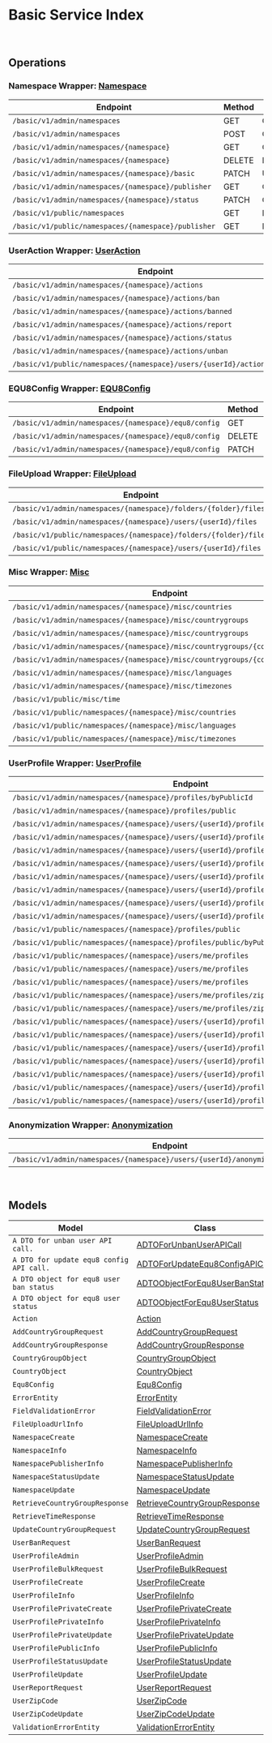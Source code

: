 # Basic Service Index

&nbsp;  

## Operations

### Namespace Wrapper:  [Namespace](../src/main/java/net/accelbyte/sdk/api/basic/wrappers/Namespace.java)
| Endpoint | Method | ID | Class | Example |
|---|---|---|---|---|
| `/basic/v1/admin/namespaces` | GET | GetNamespaces | [GetNamespaces](../src/main/java/net/accelbyte/sdk/api/basic/operations/namespace/GetNamespaces.java) | [GetNamespaces](../samples/cli/src/main/java/net/accelbyte/sdk/cli/api/basic/namespace/GetNamespaces.java) |
| `/basic/v1/admin/namespaces` | POST | CreateNamespace | [CreateNamespace](../src/main/java/net/accelbyte/sdk/api/basic/operations/namespace/CreateNamespace.java) | [CreateNamespace](../samples/cli/src/main/java/net/accelbyte/sdk/cli/api/basic/namespace/CreateNamespace.java) |
| `/basic/v1/admin/namespaces/{namespace}` | GET | GetNamespace | [GetNamespace](../src/main/java/net/accelbyte/sdk/api/basic/operations/namespace/GetNamespace.java) | [GetNamespace](../samples/cli/src/main/java/net/accelbyte/sdk/cli/api/basic/namespace/GetNamespace.java) |
| `/basic/v1/admin/namespaces/{namespace}` | DELETE | DeleteNamespace | [DeleteNamespace](../src/main/java/net/accelbyte/sdk/api/basic/operations/namespace/DeleteNamespace.java) | [DeleteNamespace](../samples/cli/src/main/java/net/accelbyte/sdk/cli/api/basic/namespace/DeleteNamespace.java) |
| `/basic/v1/admin/namespaces/{namespace}/basic` | PATCH | UpdateNamespace | [UpdateNamespace](../src/main/java/net/accelbyte/sdk/api/basic/operations/namespace/UpdateNamespace.java) | [UpdateNamespace](../samples/cli/src/main/java/net/accelbyte/sdk/cli/api/basic/namespace/UpdateNamespace.java) |
| `/basic/v1/admin/namespaces/{namespace}/publisher` | GET | GetNamespacePublisher | [GetNamespacePublisher](../src/main/java/net/accelbyte/sdk/api/basic/operations/namespace/GetNamespacePublisher.java) | [GetNamespacePublisher](../samples/cli/src/main/java/net/accelbyte/sdk/cli/api/basic/namespace/GetNamespacePublisher.java) |
| `/basic/v1/admin/namespaces/{namespace}/status` | PATCH | ChangeNamespaceStatus | [ChangeNamespaceStatus](../src/main/java/net/accelbyte/sdk/api/basic/operations/namespace/ChangeNamespaceStatus.java) | [ChangeNamespaceStatus](../samples/cli/src/main/java/net/accelbyte/sdk/cli/api/basic/namespace/ChangeNamespaceStatus.java) |
| `/basic/v1/public/namespaces` | GET | PublicGetNamespaces | [PublicGetNamespaces](../src/main/java/net/accelbyte/sdk/api/basic/operations/namespace/PublicGetNamespaces.java) | [PublicGetNamespaces](../samples/cli/src/main/java/net/accelbyte/sdk/cli/api/basic/namespace/PublicGetNamespaces.java) |
| `/basic/v1/public/namespaces/{namespace}/publisher` | GET | PublicGetNamespacePublisher | [PublicGetNamespacePublisher](../src/main/java/net/accelbyte/sdk/api/basic/operations/namespace/PublicGetNamespacePublisher.java) | [PublicGetNamespacePublisher](../samples/cli/src/main/java/net/accelbyte/sdk/cli/api/basic/namespace/PublicGetNamespacePublisher.java) |

### UserAction Wrapper:  [UserAction](../src/main/java/net/accelbyte/sdk/api/basic/wrappers/UserAction.java)
| Endpoint | Method | ID | Class | Example |
|---|---|---|---|---|
| `/basic/v1/admin/namespaces/{namespace}/actions` | GET | GetActions | [GetActions](../src/main/java/net/accelbyte/sdk/api/basic/operations/user_action/GetActions.java) | [GetActions](../samples/cli/src/main/java/net/accelbyte/sdk/cli/api/basic/user_action/GetActions.java) |
| `/basic/v1/admin/namespaces/{namespace}/actions/ban` | POST | BanUsers | [BanUsers](../src/main/java/net/accelbyte/sdk/api/basic/operations/user_action/BanUsers.java) | [BanUsers](../samples/cli/src/main/java/net/accelbyte/sdk/cli/api/basic/user_action/BanUsers.java) |
| `/basic/v1/admin/namespaces/{namespace}/actions/banned` | GET | GetBannedUsers | [GetBannedUsers](../src/main/java/net/accelbyte/sdk/api/basic/operations/user_action/GetBannedUsers.java) | [GetBannedUsers](../samples/cli/src/main/java/net/accelbyte/sdk/cli/api/basic/user_action/GetBannedUsers.java) |
| `/basic/v1/admin/namespaces/{namespace}/actions/report` | POST | ReportUser | [ReportUser](../src/main/java/net/accelbyte/sdk/api/basic/operations/user_action/ReportUser.java) | [ReportUser](../samples/cli/src/main/java/net/accelbyte/sdk/cli/api/basic/user_action/ReportUser.java) |
| `/basic/v1/admin/namespaces/{namespace}/actions/status` | GET | GetUserStatus | [GetUserStatus](../src/main/java/net/accelbyte/sdk/api/basic/operations/user_action/GetUserStatus.java) | [GetUserStatus](../samples/cli/src/main/java/net/accelbyte/sdk/cli/api/basic/user_action/GetUserStatus.java) |
| `/basic/v1/admin/namespaces/{namespace}/actions/unban` | POST | UnBanUsers | [UnBanUsers](../src/main/java/net/accelbyte/sdk/api/basic/operations/user_action/UnBanUsers.java) | [UnBanUsers](../samples/cli/src/main/java/net/accelbyte/sdk/cli/api/basic/user_action/UnBanUsers.java) |
| `/basic/v1/public/namespaces/{namespace}/users/{userId}/actions/report` | POST | PublicReportUser | [PublicReportUser](../src/main/java/net/accelbyte/sdk/api/basic/operations/user_action/PublicReportUser.java) | [PublicReportUser](../samples/cli/src/main/java/net/accelbyte/sdk/cli/api/basic/user_action/PublicReportUser.java) |

### EQU8Config Wrapper:  [EQU8Config](../src/main/java/net/accelbyte/sdk/api/basic/wrappers/EQU8Config.java)
| Endpoint | Method | ID | Class | Example |
|---|---|---|---|---|
| `/basic/v1/admin/namespaces/{namespace}/equ8/config` | GET | GetConfig | [GetConfig](../src/main/java/net/accelbyte/sdk/api/basic/operations/equ8_config/GetConfig.java) | [GetConfig](../samples/cli/src/main/java/net/accelbyte/sdk/cli/api/basic/equ8_config/GetConfig.java) |
| `/basic/v1/admin/namespaces/{namespace}/equ8/config` | DELETE | DeleteConfig | [DeleteConfig](../src/main/java/net/accelbyte/sdk/api/basic/operations/equ8_config/DeleteConfig.java) | [DeleteConfig](../samples/cli/src/main/java/net/accelbyte/sdk/cli/api/basic/equ8_config/DeleteConfig.java) |
| `/basic/v1/admin/namespaces/{namespace}/equ8/config` | PATCH | UpdateConfig | [UpdateConfig](../src/main/java/net/accelbyte/sdk/api/basic/operations/equ8_config/UpdateConfig.java) | [UpdateConfig](../samples/cli/src/main/java/net/accelbyte/sdk/cli/api/basic/equ8_config/UpdateConfig.java) |

### FileUpload Wrapper:  [FileUpload](../src/main/java/net/accelbyte/sdk/api/basic/wrappers/FileUpload.java)
| Endpoint | Method | ID | Class | Example |
|---|---|---|---|---|
| `/basic/v1/admin/namespaces/{namespace}/folders/{folder}/files` | POST | GeneratedUploadUrl | [GeneratedUploadUrl](../src/main/java/net/accelbyte/sdk/api/basic/operations/file_upload/GeneratedUploadUrl.java) | [GeneratedUploadUrl](../samples/cli/src/main/java/net/accelbyte/sdk/cli/api/basic/file_upload/GeneratedUploadUrl.java) |
| `/basic/v1/admin/namespaces/{namespace}/users/{userId}/files` | POST | GeneratedUserUploadContentUrl | [GeneratedUserUploadContentUrl](../src/main/java/net/accelbyte/sdk/api/basic/operations/file_upload/GeneratedUserUploadContentUrl.java) | [GeneratedUserUploadContentUrl](../samples/cli/src/main/java/net/accelbyte/sdk/cli/api/basic/file_upload/GeneratedUserUploadContentUrl.java) |
| `/basic/v1/public/namespaces/{namespace}/folders/{folder}/files` | POST | PublicGeneratedUploadUrl | [PublicGeneratedUploadUrl](../src/main/java/net/accelbyte/sdk/api/basic/operations/file_upload/PublicGeneratedUploadUrl.java) | [PublicGeneratedUploadUrl](../samples/cli/src/main/java/net/accelbyte/sdk/cli/api/basic/file_upload/PublicGeneratedUploadUrl.java) |
| `/basic/v1/public/namespaces/{namespace}/users/{userId}/files` | POST | PublicGeneratedUserUploadContentUrl | [PublicGeneratedUserUploadContentUrl](../src/main/java/net/accelbyte/sdk/api/basic/operations/file_upload/PublicGeneratedUserUploadContentUrl.java) | [PublicGeneratedUserUploadContentUrl](../samples/cli/src/main/java/net/accelbyte/sdk/cli/api/basic/file_upload/PublicGeneratedUserUploadContentUrl.java) |

### Misc Wrapper:  [Misc](../src/main/java/net/accelbyte/sdk/api/basic/wrappers/Misc.java)
| Endpoint | Method | ID | Class | Example |
|---|---|---|---|---|
| `/basic/v1/admin/namespaces/{namespace}/misc/countries` | GET | GetCountries | [GetCountries](../src/main/java/net/accelbyte/sdk/api/basic/operations/misc/GetCountries.java) | [GetCountries](../samples/cli/src/main/java/net/accelbyte/sdk/cli/api/basic/misc/GetCountries.java) |
| `/basic/v1/admin/namespaces/{namespace}/misc/countrygroups` | GET | GetCountryGroups | [GetCountryGroups](../src/main/java/net/accelbyte/sdk/api/basic/operations/misc/GetCountryGroups.java) | [GetCountryGroups](../samples/cli/src/main/java/net/accelbyte/sdk/cli/api/basic/misc/GetCountryGroups.java) |
| `/basic/v1/admin/namespaces/{namespace}/misc/countrygroups` | POST | AddCountryGroup | [AddCountryGroup](../src/main/java/net/accelbyte/sdk/api/basic/operations/misc/AddCountryGroup.java) | [AddCountryGroup](../samples/cli/src/main/java/net/accelbyte/sdk/cli/api/basic/misc/AddCountryGroup.java) |
| `/basic/v1/admin/namespaces/{namespace}/misc/countrygroups/{countryGroupCode}` | PUT | UpdateCountryGroup | [UpdateCountryGroup](../src/main/java/net/accelbyte/sdk/api/basic/operations/misc/UpdateCountryGroup.java) | [UpdateCountryGroup](../samples/cli/src/main/java/net/accelbyte/sdk/cli/api/basic/misc/UpdateCountryGroup.java) |
| `/basic/v1/admin/namespaces/{namespace}/misc/countrygroups/{countryGroupCode}` | DELETE | DeleteCountryGroup | [DeleteCountryGroup](../src/main/java/net/accelbyte/sdk/api/basic/operations/misc/DeleteCountryGroup.java) | [DeleteCountryGroup](../samples/cli/src/main/java/net/accelbyte/sdk/cli/api/basic/misc/DeleteCountryGroup.java) |
| `/basic/v1/admin/namespaces/{namespace}/misc/languages` | GET | GetLanguages | [GetLanguages](../src/main/java/net/accelbyte/sdk/api/basic/operations/misc/GetLanguages.java) | [GetLanguages](../samples/cli/src/main/java/net/accelbyte/sdk/cli/api/basic/misc/GetLanguages.java) |
| `/basic/v1/admin/namespaces/{namespace}/misc/timezones` | GET | GetTimeZones | [GetTimeZones](../src/main/java/net/accelbyte/sdk/api/basic/operations/misc/GetTimeZones.java) | [GetTimeZones](../samples/cli/src/main/java/net/accelbyte/sdk/cli/api/basic/misc/GetTimeZones.java) |
| `/basic/v1/public/misc/time` | GET | PublicGetTime | [PublicGetTime](../src/main/java/net/accelbyte/sdk/api/basic/operations/misc/PublicGetTime.java) | [PublicGetTime](../samples/cli/src/main/java/net/accelbyte/sdk/cli/api/basic/misc/PublicGetTime.java) |
| `/basic/v1/public/namespaces/{namespace}/misc/countries` | GET | PublicGetCountries | [PublicGetCountries](../src/main/java/net/accelbyte/sdk/api/basic/operations/misc/PublicGetCountries.java) | [PublicGetCountries](../samples/cli/src/main/java/net/accelbyte/sdk/cli/api/basic/misc/PublicGetCountries.java) |
| `/basic/v1/public/namespaces/{namespace}/misc/languages` | GET | PublicGetLanguages | [PublicGetLanguages](../src/main/java/net/accelbyte/sdk/api/basic/operations/misc/PublicGetLanguages.java) | [PublicGetLanguages](../samples/cli/src/main/java/net/accelbyte/sdk/cli/api/basic/misc/PublicGetLanguages.java) |
| `/basic/v1/public/namespaces/{namespace}/misc/timezones` | GET | PublicGetTimeZones | [PublicGetTimeZones](../src/main/java/net/accelbyte/sdk/api/basic/operations/misc/PublicGetTimeZones.java) | [PublicGetTimeZones](../samples/cli/src/main/java/net/accelbyte/sdk/cli/api/basic/misc/PublicGetTimeZones.java) |

### UserProfile Wrapper:  [UserProfile](../src/main/java/net/accelbyte/sdk/api/basic/wrappers/UserProfile.java)
| Endpoint | Method | ID | Class | Example |
|---|---|---|---|---|
| `/basic/v1/admin/namespaces/{namespace}/profiles/byPublicId` | GET | GetUserProfileInfoByPublicId | [GetUserProfileInfoByPublicId](../src/main/java/net/accelbyte/sdk/api/basic/operations/user_profile/GetUserProfileInfoByPublicId.java) | [GetUserProfileInfoByPublicId](../samples/cli/src/main/java/net/accelbyte/sdk/cli/api/basic/user_profile/GetUserProfileInfoByPublicId.java) |
| `/basic/v1/admin/namespaces/{namespace}/profiles/public` | POST | AdminGetUserProfilePublicInfoByIds | [AdminGetUserProfilePublicInfoByIds](../src/main/java/net/accelbyte/sdk/api/basic/operations/user_profile/AdminGetUserProfilePublicInfoByIds.java) | [AdminGetUserProfilePublicInfoByIds](../samples/cli/src/main/java/net/accelbyte/sdk/cli/api/basic/user_profile/AdminGetUserProfilePublicInfoByIds.java) |
| `/basic/v1/admin/namespaces/{namespace}/users/{userId}/profiles` | GET | GetUserProfileInfo | [GetUserProfileInfo](../src/main/java/net/accelbyte/sdk/api/basic/operations/user_profile/GetUserProfileInfo.java) | [GetUserProfileInfo](../samples/cli/src/main/java/net/accelbyte/sdk/cli/api/basic/user_profile/GetUserProfileInfo.java) |
| `/basic/v1/admin/namespaces/{namespace}/users/{userId}/profiles` | PUT | UpdateUserProfile | [UpdateUserProfile](../src/main/java/net/accelbyte/sdk/api/basic/operations/user_profile/UpdateUserProfile.java) | [UpdateUserProfile](../samples/cli/src/main/java/net/accelbyte/sdk/cli/api/basic/user_profile/UpdateUserProfile.java) |
| `/basic/v1/admin/namespaces/{namespace}/users/{userId}/profiles` | DELETE | DeleteUserProfile | [DeleteUserProfile](../src/main/java/net/accelbyte/sdk/api/basic/operations/user_profile/DeleteUserProfile.java) | [DeleteUserProfile](../samples/cli/src/main/java/net/accelbyte/sdk/cli/api/basic/user_profile/DeleteUserProfile.java) |
| `/basic/v1/admin/namespaces/{namespace}/users/{userId}/profiles/customAttributes` | GET | GetCustomAttributesInfo | [GetCustomAttributesInfo](../src/main/java/net/accelbyte/sdk/api/basic/operations/user_profile/GetCustomAttributesInfo.java) | [GetCustomAttributesInfo](../samples/cli/src/main/java/net/accelbyte/sdk/cli/api/basic/user_profile/GetCustomAttributesInfo.java) |
| `/basic/v1/admin/namespaces/{namespace}/users/{userId}/profiles/customAttributes` | PUT | UpdateCustomAttributesPartially | [UpdateCustomAttributesPartially](../src/main/java/net/accelbyte/sdk/api/basic/operations/user_profile/UpdateCustomAttributesPartially.java) | [UpdateCustomAttributesPartially](../samples/cli/src/main/java/net/accelbyte/sdk/cli/api/basic/user_profile/UpdateCustomAttributesPartially.java) |
| `/basic/v1/admin/namespaces/{namespace}/users/{userId}/profiles/privateCustomAttributes` | GET | GetPrivateCustomAttributesInfo | [GetPrivateCustomAttributesInfo](../src/main/java/net/accelbyte/sdk/api/basic/operations/user_profile/GetPrivateCustomAttributesInfo.java) | [GetPrivateCustomAttributesInfo](../samples/cli/src/main/java/net/accelbyte/sdk/cli/api/basic/user_profile/GetPrivateCustomAttributesInfo.java) |
| `/basic/v1/admin/namespaces/{namespace}/users/{userId}/profiles/privateCustomAttributes` | PUT | UpdatePrivateCustomAttributesPartially | [UpdatePrivateCustomAttributesPartially](../src/main/java/net/accelbyte/sdk/api/basic/operations/user_profile/UpdatePrivateCustomAttributesPartially.java) | [UpdatePrivateCustomAttributesPartially](../samples/cli/src/main/java/net/accelbyte/sdk/cli/api/basic/user_profile/UpdatePrivateCustomAttributesPartially.java) |
| `/basic/v1/admin/namespaces/{namespace}/users/{userId}/profiles/status` | PATCH | UpdateUserProfileStatus | [UpdateUserProfileStatus](../src/main/java/net/accelbyte/sdk/api/basic/operations/user_profile/UpdateUserProfileStatus.java) | [UpdateUserProfileStatus](../samples/cli/src/main/java/net/accelbyte/sdk/cli/api/basic/user_profile/UpdateUserProfileStatus.java) |
| `/basic/v1/public/namespaces/{namespace}/profiles/public` | GET | PublicGetUserProfilePublicInfoByIds | [PublicGetUserProfilePublicInfoByIds](../src/main/java/net/accelbyte/sdk/api/basic/operations/user_profile/PublicGetUserProfilePublicInfoByIds.java) | [PublicGetUserProfilePublicInfoByIds](../samples/cli/src/main/java/net/accelbyte/sdk/cli/api/basic/user_profile/PublicGetUserProfilePublicInfoByIds.java) |
| `/basic/v1/public/namespaces/{namespace}/profiles/public/byPublicId` | GET | PublicGetUserProfileInfoByPublicId | [PublicGetUserProfileInfoByPublicId](../src/main/java/net/accelbyte/sdk/api/basic/operations/user_profile/PublicGetUserProfileInfoByPublicId.java) | [PublicGetUserProfileInfoByPublicId](../samples/cli/src/main/java/net/accelbyte/sdk/cli/api/basic/user_profile/PublicGetUserProfileInfoByPublicId.java) |
| `/basic/v1/public/namespaces/{namespace}/users/me/profiles` | GET | GetMyProfileInfo | [GetMyProfileInfo](../src/main/java/net/accelbyte/sdk/api/basic/operations/user_profile/GetMyProfileInfo.java) | [GetMyProfileInfo](../samples/cli/src/main/java/net/accelbyte/sdk/cli/api/basic/user_profile/GetMyProfileInfo.java) |
| `/basic/v1/public/namespaces/{namespace}/users/me/profiles` | PUT | UpdateMyProfile | [UpdateMyProfile](../src/main/java/net/accelbyte/sdk/api/basic/operations/user_profile/UpdateMyProfile.java) | [UpdateMyProfile](../samples/cli/src/main/java/net/accelbyte/sdk/cli/api/basic/user_profile/UpdateMyProfile.java) |
| `/basic/v1/public/namespaces/{namespace}/users/me/profiles` | POST | CreateMyProfile | [CreateMyProfile](../src/main/java/net/accelbyte/sdk/api/basic/operations/user_profile/CreateMyProfile.java) | [CreateMyProfile](../samples/cli/src/main/java/net/accelbyte/sdk/cli/api/basic/user_profile/CreateMyProfile.java) |
| `/basic/v1/public/namespaces/{namespace}/users/me/profiles/zipCode` | GET | GetMyZipCode | [GetMyZipCode](../src/main/java/net/accelbyte/sdk/api/basic/operations/user_profile/GetMyZipCode.java) | [GetMyZipCode](../samples/cli/src/main/java/net/accelbyte/sdk/cli/api/basic/user_profile/GetMyZipCode.java) |
| `/basic/v1/public/namespaces/{namespace}/users/me/profiles/zipCode` | PATCH | UpdateMyZipCode | [UpdateMyZipCode](../src/main/java/net/accelbyte/sdk/api/basic/operations/user_profile/UpdateMyZipCode.java) | [UpdateMyZipCode](../samples/cli/src/main/java/net/accelbyte/sdk/cli/api/basic/user_profile/UpdateMyZipCode.java) |
| `/basic/v1/public/namespaces/{namespace}/users/{userId}/profiles` | GET | PublicGetUserProfileInfo | [PublicGetUserProfileInfo](../src/main/java/net/accelbyte/sdk/api/basic/operations/user_profile/PublicGetUserProfileInfo.java) | [PublicGetUserProfileInfo](../samples/cli/src/main/java/net/accelbyte/sdk/cli/api/basic/user_profile/PublicGetUserProfileInfo.java) |
| `/basic/v1/public/namespaces/{namespace}/users/{userId}/profiles` | PUT | PublicUpdateUserProfile | [PublicUpdateUserProfile](../src/main/java/net/accelbyte/sdk/api/basic/operations/user_profile/PublicUpdateUserProfile.java) | [PublicUpdateUserProfile](../samples/cli/src/main/java/net/accelbyte/sdk/cli/api/basic/user_profile/PublicUpdateUserProfile.java) |
| `/basic/v1/public/namespaces/{namespace}/users/{userId}/profiles` | POST | PublicCreateUserProfile | [PublicCreateUserProfile](../src/main/java/net/accelbyte/sdk/api/basic/operations/user_profile/PublicCreateUserProfile.java) | [PublicCreateUserProfile](../samples/cli/src/main/java/net/accelbyte/sdk/cli/api/basic/user_profile/PublicCreateUserProfile.java) |
| `/basic/v1/public/namespaces/{namespace}/users/{userId}/profiles/customAttributes` | GET | PublicGetCustomAttributesInfo | [PublicGetCustomAttributesInfo](../src/main/java/net/accelbyte/sdk/api/basic/operations/user_profile/PublicGetCustomAttributesInfo.java) | [PublicGetCustomAttributesInfo](../samples/cli/src/main/java/net/accelbyte/sdk/cli/api/basic/user_profile/PublicGetCustomAttributesInfo.java) |
| `/basic/v1/public/namespaces/{namespace}/users/{userId}/profiles/customAttributes` | PUT | PublicUpdateCustomAttributesPartially | [PublicUpdateCustomAttributesPartially](../src/main/java/net/accelbyte/sdk/api/basic/operations/user_profile/PublicUpdateCustomAttributesPartially.java) | [PublicUpdateCustomAttributesPartially](../samples/cli/src/main/java/net/accelbyte/sdk/cli/api/basic/user_profile/PublicUpdateCustomAttributesPartially.java) |
| `/basic/v1/public/namespaces/{namespace}/users/{userId}/profiles/public` | GET | PublicGetUserProfilePublicInfo | [PublicGetUserProfilePublicInfo](../src/main/java/net/accelbyte/sdk/api/basic/operations/user_profile/PublicGetUserProfilePublicInfo.java) | [PublicGetUserProfilePublicInfo](../samples/cli/src/main/java/net/accelbyte/sdk/cli/api/basic/user_profile/PublicGetUserProfilePublicInfo.java) |
| `/basic/v1/public/namespaces/{namespace}/users/{userId}/profiles/status` | PATCH | PublicUpdateUserProfileStatus | [PublicUpdateUserProfileStatus](../src/main/java/net/accelbyte/sdk/api/basic/operations/user_profile/PublicUpdateUserProfileStatus.java) | [PublicUpdateUserProfileStatus](../samples/cli/src/main/java/net/accelbyte/sdk/cli/api/basic/user_profile/PublicUpdateUserProfileStatus.java) |

### Anonymization Wrapper:  [Anonymization](../src/main/java/net/accelbyte/sdk/api/basic/wrappers/Anonymization.java)
| Endpoint | Method | ID | Class | Example |
|---|---|---|---|---|
| `/basic/v1/admin/namespaces/{namespace}/users/{userId}/anonymization/profiles` | DELETE | AnonymizeUserProfile | [AnonymizeUserProfile](../src/main/java/net/accelbyte/sdk/api/basic/operations/anonymization/AnonymizeUserProfile.java) | [AnonymizeUserProfile](../samples/cli/src/main/java/net/accelbyte/sdk/cli/api/basic/anonymization/AnonymizeUserProfile.java) |


&nbsp;  

## Models

| Model | Class |
|---|---|
| `A DTO for unban user API call.` | [ADTOForUnbanUserAPICall](../src/main/java/net/accelbyte/sdk/api/basic/models/ADTOForUnbanUserAPICall.java) |
| `A DTO for update equ8 config API call.` | [ADTOForUpdateEqu8ConfigAPICall](../src/main/java/net/accelbyte/sdk/api/basic/models/ADTOForUpdateEqu8ConfigAPICall.java) |
| `A DTO object for equ8 user ban status` | [ADTOObjectForEqu8UserBanStatus](../src/main/java/net/accelbyte/sdk/api/basic/models/ADTOObjectForEqu8UserBanStatus.java) |
| `A DTO object for equ8 user status` | [ADTOObjectForEqu8UserStatus](../src/main/java/net/accelbyte/sdk/api/basic/models/ADTOObjectForEqu8UserStatus.java) |
| `Action` | [Action](../src/main/java/net/accelbyte/sdk/api/basic/models/Action.java) |
| `AddCountryGroupRequest` | [AddCountryGroupRequest](../src/main/java/net/accelbyte/sdk/api/basic/models/AddCountryGroupRequest.java) |
| `AddCountryGroupResponse` | [AddCountryGroupResponse](../src/main/java/net/accelbyte/sdk/api/basic/models/AddCountryGroupResponse.java) |
| `CountryGroupObject` | [CountryGroupObject](../src/main/java/net/accelbyte/sdk/api/basic/models/CountryGroupObject.java) |
| `CountryObject` | [CountryObject](../src/main/java/net/accelbyte/sdk/api/basic/models/CountryObject.java) |
| `Equ8Config` | [Equ8Config](../src/main/java/net/accelbyte/sdk/api/basic/models/Equ8Config.java) |
| `ErrorEntity` | [ErrorEntity](../src/main/java/net/accelbyte/sdk/api/basic/models/ErrorEntity.java) |
| `FieldValidationError` | [FieldValidationError](../src/main/java/net/accelbyte/sdk/api/basic/models/FieldValidationError.java) |
| `FileUploadUrlInfo` | [FileUploadUrlInfo](../src/main/java/net/accelbyte/sdk/api/basic/models/FileUploadUrlInfo.java) |
| `NamespaceCreate` | [NamespaceCreate](../src/main/java/net/accelbyte/sdk/api/basic/models/NamespaceCreate.java) |
| `NamespaceInfo` | [NamespaceInfo](../src/main/java/net/accelbyte/sdk/api/basic/models/NamespaceInfo.java) |
| `NamespacePublisherInfo` | [NamespacePublisherInfo](../src/main/java/net/accelbyte/sdk/api/basic/models/NamespacePublisherInfo.java) |
| `NamespaceStatusUpdate` | [NamespaceStatusUpdate](../src/main/java/net/accelbyte/sdk/api/basic/models/NamespaceStatusUpdate.java) |
| `NamespaceUpdate` | [NamespaceUpdate](../src/main/java/net/accelbyte/sdk/api/basic/models/NamespaceUpdate.java) |
| `RetrieveCountryGroupResponse` | [RetrieveCountryGroupResponse](../src/main/java/net/accelbyte/sdk/api/basic/models/RetrieveCountryGroupResponse.java) |
| `RetrieveTimeResponse` | [RetrieveTimeResponse](../src/main/java/net/accelbyte/sdk/api/basic/models/RetrieveTimeResponse.java) |
| `UpdateCountryGroupRequest` | [UpdateCountryGroupRequest](../src/main/java/net/accelbyte/sdk/api/basic/models/UpdateCountryGroupRequest.java) |
| `UserBanRequest` | [UserBanRequest](../src/main/java/net/accelbyte/sdk/api/basic/models/UserBanRequest.java) |
| `UserProfileAdmin` | [UserProfileAdmin](../src/main/java/net/accelbyte/sdk/api/basic/models/UserProfileAdmin.java) |
| `UserProfileBulkRequest` | [UserProfileBulkRequest](../src/main/java/net/accelbyte/sdk/api/basic/models/UserProfileBulkRequest.java) |
| `UserProfileCreate` | [UserProfileCreate](../src/main/java/net/accelbyte/sdk/api/basic/models/UserProfileCreate.java) |
| `UserProfileInfo` | [UserProfileInfo](../src/main/java/net/accelbyte/sdk/api/basic/models/UserProfileInfo.java) |
| `UserProfilePrivateCreate` | [UserProfilePrivateCreate](../src/main/java/net/accelbyte/sdk/api/basic/models/UserProfilePrivateCreate.java) |
| `UserProfilePrivateInfo` | [UserProfilePrivateInfo](../src/main/java/net/accelbyte/sdk/api/basic/models/UserProfilePrivateInfo.java) |
| `UserProfilePrivateUpdate` | [UserProfilePrivateUpdate](../src/main/java/net/accelbyte/sdk/api/basic/models/UserProfilePrivateUpdate.java) |
| `UserProfilePublicInfo` | [UserProfilePublicInfo](../src/main/java/net/accelbyte/sdk/api/basic/models/UserProfilePublicInfo.java) |
| `UserProfileStatusUpdate` | [UserProfileStatusUpdate](../src/main/java/net/accelbyte/sdk/api/basic/models/UserProfileStatusUpdate.java) |
| `UserProfileUpdate` | [UserProfileUpdate](../src/main/java/net/accelbyte/sdk/api/basic/models/UserProfileUpdate.java) |
| `UserReportRequest` | [UserReportRequest](../src/main/java/net/accelbyte/sdk/api/basic/models/UserReportRequest.java) |
| `UserZipCode` | [UserZipCode](../src/main/java/net/accelbyte/sdk/api/basic/models/UserZipCode.java) |
| `UserZipCodeUpdate` | [UserZipCodeUpdate](../src/main/java/net/accelbyte/sdk/api/basic/models/UserZipCodeUpdate.java) |
| `ValidationErrorEntity` | [ValidationErrorEntity](../src/main/java/net/accelbyte/sdk/api/basic/models/ValidationErrorEntity.java) |
